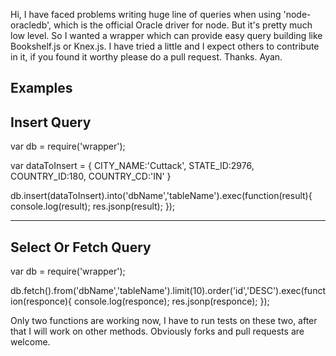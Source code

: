 Hi, I have faced problems writing huge line of queries when using 'node-oracledb', which is the official Oracle driver for node.
But it's pretty much low level. So I wanted a wrapper which can provide easy query building like Bookshelf.js or Knex.js. I have tried a little and I expect others to contribute in it, if you found it worthy please do a pull request. Thanks. Ayan.


Examples
---------------------------------
Insert Query
---------------
var db = require('wrapper');

var dataToInsert = {
      CITY_NAME:'Cuttack',
      STATE_ID:2976,
      COUNTRY_ID:180,
      COUNTRY_CD:'IN'
  }

db.insert(dataToInsert).into('dbName','tableName').exec(function(result){
  console.log(result);
  res.jsonp(result);
});

-------------------------------------------
Select Or Fetch Query
-------------------------------------------

var db = require('wrapper');

 db.fetch().from('dbName','tableName').limit(10).order('id','DESC').exec(function(responce){
        console.log(responce);
        res.jsonp(responce);
 });


Only two functions are working now, I have to run tests on these two, after that I will work on other methods. Obviously forks and pull requests are welcome. 